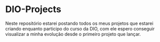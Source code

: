# DIO-Projects
Neste repositório estarei postando todos os meus projetos que estarei criando enquanto participo do curso da DIO,
com ele espero conseguir visualizar a minha evolução desde o primeiro projeto que lançar.
